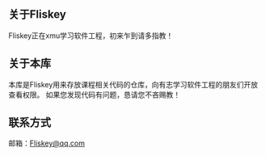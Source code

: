 ## 关于Fliskey
Fliskey正在xmu学习软件工程，初来乍到请多指教！
## 关于本库
本库是Fliskey用来存放课程相关代码的仓库，向有志学习软件工程的朋友们开放查看权限。
如果您发现代码有问题，恳请您不吝赐教！
## 联系方式
邮箱：Fliskey@qq.com

